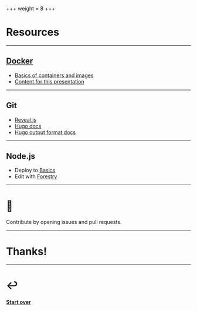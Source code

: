 +++
weight = 8
+++

# Resources

---

## [Docker](/docker)

- [Basics of containers and images](/docker/basics)
- [Content for this presentation](https://github.com/dzello/reveal-hugo/tree/master/exampleSite)

---

## Git

- [Reveal.js](https://revealjs.com/)
- [Hugo docs](https://gohugo.io/)
- [Hugo output format docs](https://gohugo.io/templates/output-formats/)

---

## Node.js

- Deploy to [Basics](https://netlify.com/)
- Edit with [Forestry](https://forestry.io/)

---

# 🙏

Contribute by opening issues and pull requests.

---

# Thanks!

---

# ↩️

#### [Start over](#)
